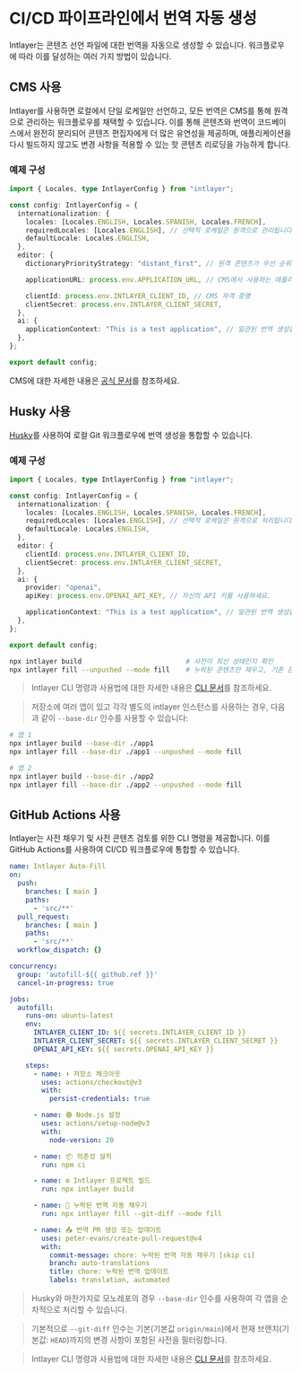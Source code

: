 # CI/CD 파이프라인에서 번역 자동 생성

Intlayer는 콘텐츠 선언 파일에 대한 번역을 자동으로 생성할 수 있습니다. 워크플로우에 따라 이를 달성하는 여러 가지 방법이 있습니다.

## CMS 사용

Intlayer를 사용하면 로컬에서 단일 로케일만 선언하고, 모든 번역은 CMS를 통해 원격으로 관리하는 워크플로우를 채택할 수 있습니다. 이를 통해 콘텐츠와 번역이 코드베이스에서 완전히 분리되어 콘텐츠 편집자에게 더 많은 유연성을 제공하며, 애플리케이션을 다시 빌드하지 않고도 변경 사항을 적용할 수 있는 핫 콘텐츠 리로딩을 가능하게 합니다.

### 예제 구성

```ts fileName="intlayer.config.ts"
import { Locales, type IntlayerConfig } from "intlayer";

const config: IntlayerConfig = {
  internationalization: {
    locales: [Locales.ENGLISH, Locales.SPANISH, Locales.FRENCH],
    requiredLocales: [Locales.ENGLISH], // 선택적 로케일은 원격으로 관리됩니다.
    defaultLocale: Locales.ENGLISH,
  },
  editor: {
    dictionaryPriorityStrategy: "distant_first", // 원격 콘텐츠가 우선 순위를 가집니다.

    applicationURL: process.env.APPLICATION_URL, // CMS에서 사용하는 애플리케이션 URL

    clientId: process.env.INTLAYER_CLIENT_ID, // CMS 자격 증명
    clientSecret: process.env.INTLAYER_CLIENT_SECRET,
  },
  ai: {
    applicationContext: "This is a test application", // 일관된 번역 생성을 보장하는 데 도움을 줍니다.
  },
};

export default config;
```

CMS에 대한 자세한 내용은 [공식 문서](https://github.com/aymericzip/intlayer/blob/main/docs/ko/intlayer_CMS.md)를 참조하세요.

## Husky 사용

[Husky](https://typicode.github.io/husky/)를 사용하여 로컬 Git 워크플로우에 번역 생성을 통합할 수 있습니다.

### 예제 구성

```ts fileName="intlayer.config.ts"
import { Locales, type IntlayerConfig } from "intlayer";

const config: IntlayerConfig = {
  internationalization: {
    locales: [Locales.ENGLISH, Locales.SPANISH, Locales.FRENCH],
    requiredLocales: [Locales.ENGLISH], // 선택적 로케일은 원격으로 처리됩니다.
    defaultLocale: Locales.ENGLISH,
  },
  editor: {
    clientId: process.env.INTLAYER_CLIENT_ID,
    clientSecret: process.env.INTLAYER_CLIENT_SECRET,
  },
  ai: {
    provider: "openai",
    apiKey: process.env.OPENAI_API_KEY, // 자신의 API 키를 사용하세요.

    applicationContext: "This is a test application", // 일관된 번역 생성을 보장하는 데 도움을 줍니다.
  },
};

export default config;
```

```bash fileName=".husky/pre-push"
npx intlayer build                          # 사전이 최신 상태인지 확인
npx intlayer fill --unpushed --mode fill    # 누락된 콘텐츠만 채우고, 기존 콘텐츠는 업데이트하지 않음
```

> Intlayer CLI 명령과 사용법에 대한 자세한 내용은 [CLI 문서](https://github.com/aymericzip/intlayer/blob/main/docs/ko/intlayer_cli.md)를 참조하세요.

> 저장소에 여러 앱이 있고 각각 별도의 intlayer 인스턴스를 사용하는 경우, 다음과 같이 `--base-dir` 인수를 사용할 수 있습니다:

```bash fileName=".husky/pre-push"
# 앱 1
npx intlayer build --base-dir ./app1
npx intlayer fill --base-dir ./app1 --unpushed --mode fill

# 앱 2
npx intlayer build --base-dir ./app2
npx intlayer fill --base-dir ./app2 --unpushed --mode fill
```

## GitHub Actions 사용

Intlayer는 사전 채우기 및 사전 콘텐츠 검토를 위한 CLI 명령을 제공합니다. 이를 GitHub Actions를 사용하여 CI/CD 워크플로우에 통합할 수 있습니다.

```yaml fileName=".github/workflows/intlayer-translate.yml"
name: Intlayer Auto-Fill
on:
  push:
    branches: [ main ]
    paths:
      - 'src/**'
  pull_request:
    branches: [ main ]
    paths:
      - 'src/**'
  workflow_dispatch: {}

concurrency:
  group: 'autofill-${{ github.ref }}'
  cancel-in-progress: true

jobs:
  autofill:
    runs-on: ubuntu-latest
    env:
      INTLAYER_CLIENT_ID: ${{ secrets.INTLAYER_CLIENT_ID }}
      INTLAYER_CLIENT_SECRET: ${{ secrets.INTLAYER_CLIENT_SECRET }}
      OPENAI_API_KEY: ${{ secrets.OPENAI_API_KEY }}

    steps:
      - name: ⬇️ 저장소 체크아웃
        uses: actions/checkout@v3
        with:
          persist-credentials: true

      - name: 🟢 Node.js 설정
        uses: actions/setup-node@v3
        with:
          node-version: 20

      - name: 📦 의존성 설치
        run: npm ci

      - name: ⚙️ Intlayer 프로젝트 빌드
        run: npx intlayer build

      - name: 🤖 누락된 번역 자동 채우기
        run: npx intlayer fill --git-diff --mode fill

      - name: 📤 번역 PR 생성 또는 업데이트
        uses: peter-evans/create-pull-request@v4
        with:
          commit-message: chore: 누락된 번역 자동 채우기 [skip ci]
          branch: auto-translations
          title: chore: 누락된 번역 업데이트
          labels: translation, automated
```

> Husky와 마찬가지로 모노레포의 경우 `--base-dir` 인수를 사용하여 각 앱을 순차적으로 처리할 수 있습니다.

> 기본적으로 `--git-diff` 인수는 기본(기본값 `origin/main`)에서 현재 브랜치(기본값: `HEAD`)까지의 변경 사항이 포함된 사전을 필터링합니다.

> Intlayer CLI 명령과 사용법에 대한 자세한 내용은 [CLI 문서](https://github.com/aymericzip/intlayer/blob/main/docs/ko/intlayer_cli.md)를 참조하세요.
